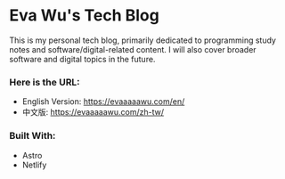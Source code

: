 # Eva Wu's Tech Blog

<p>
  This is my personal tech blog, primarily dedicated to programming study notes and software/digital-related content. I will also cover broader software and digital topics in the future.
</p>

### Here is the URL:
- English Version: https://evaaaaawu.com/en/
- 中文版: https://evaaaaawu.com/zh-tw/

### Built With:
- Astro
- Netlify